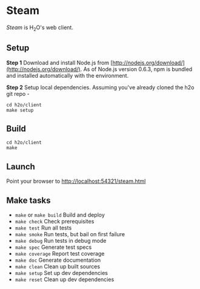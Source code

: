 # Steam

*Steam* is H<sub>2</sub>O's web client.

## Setup

**Step 1** Download and install Node.js from [http://nodejs.org/download/](http://nodejs.org/download/).
As of Node.js version 0.6.3, npm is bundled and installed automatically with the environment.

**Step 2** Setup local dependencies. Assuming you've already cloned the h2o git repo -

    cd h2o/client
    make setup

## Build

    cd h2o/client
    make

## Launch

Point your browser to [http://localhost:54321/steam.html](http://localhost:54321/steam.html)

## Make tasks

* `make` or `make build` Build and deploy
* `make check` Check prerequisites
* `make test`  Run all tests
* `make smoke` Run tests, but bail on first failure
* `make debug` Run tests in debug mode
* `make spec`  Generate test specs
* `make coverage` Report test coverage
* `make doc`  Generate documentation
* `make clean` Clean up built sources
* `make setup` Set up dev dependencies
* `make reset` Clean up dev dependencies

